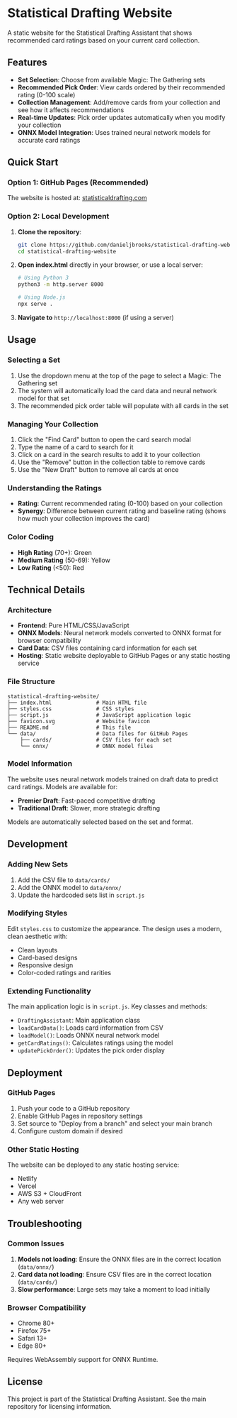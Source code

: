 # Statistical Drafting Website

A static website for the Statistical Drafting Assistant that shows recommended card ratings based on your current card collection.

## Features

- **Set Selection**: Choose from available Magic: The Gathering sets
- **Recommended Pick Order**: View cards ordered by their recommended rating (0-100 scale)
- **Collection Management**: Add/remove cards from your collection and see how it affects recommendations
- **Real-time Updates**: Pick order updates automatically when you modify your collection
- **ONNX Model Integration**: Uses trained neural network models for accurate card ratings

## Quick Start

### Option 1: GitHub Pages (Recommended)
The website is hosted at: [statisticaldrafting.com](https://statisticaldrafting.com)

### Option 2: Local Development
1. **Clone the repository**:
   ```bash
   git clone https://github.com/danieljbrooks/statistical-drafting-website.git
   cd statistical-drafting-website
   ```

2. **Open index.html** directly in your browser, or use a local server:
   ```bash
   # Using Python 3
   python3 -m http.server 8000
   
   # Using Node.js
   npx serve .
   ```

3. **Navigate to** `http://localhost:8000` (if using a server)

## Usage

### Selecting a Set
1. Use the dropdown menu at the top of the page to select a Magic: The Gathering set
2. The system will automatically load the card data and neural network model for that set
3. The recommended pick order table will populate with all cards in the set

### Managing Your Collection
1. Click the "Find Card" button to open the card search modal
2. Type the name of a card to search for it
3. Click on a card in the search results to add it to your collection
4. Use the "Remove" button in the collection table to remove cards
5. Use the "New Draft" button to remove all cards at once

### Understanding the Ratings
- **Rating**: Current recommended rating (0-100) based on your collection
- **Synergy**: Difference between current rating and baseline rating (shows how much your collection improves the card)

### Color Coding
- **High Rating** (70+): Green
- **Medium Rating** (50-69): Yellow  
- **Low Rating** (<50): Red

## Technical Details

### Architecture
- **Frontend**: Pure HTML/CSS/JavaScript
- **ONNX Models**: Neural network models converted to ONNX format for browser compatibility
- **Card Data**: CSV files containing card information for each set
- **Hosting**: Static website deployable to GitHub Pages or any static hosting service

### File Structure
```
statistical-drafting-website/
├── index.html              # Main HTML file
├── styles.css              # CSS styles
├── script.js               # JavaScript application logic
├── favicon.svg             # Website favicon
├── README.md               # This file
└── data/                   # Data files for GitHub Pages
    ├── cards/              # CSV files for each set
    └── onnx/               # ONNX model files
```

### Model Information
The website uses neural network models trained on draft data to predict card ratings. Models are available for:
- **Premier Draft**: Fast-paced competitive drafting
- **Traditional Draft**: Slower, more strategic drafting

Models are automatically selected based on the set and format.

## Development

### Adding New Sets
1. Add the CSV file to `data/cards/`
2. Add the ONNX model to `data/onnx/`
3. Update the hardcoded sets list in `script.js`

### Modifying Styles
Edit `styles.css` to customize the appearance. The design uses a modern, clean aesthetic with:
- Clean layouts
- Card-based designs
- Responsive design
- Color-coded ratings and rarities

### Extending Functionality
The main application logic is in `script.js`. Key classes and methods:
- `DraftingAssistant`: Main application class
- `loadCardData()`: Loads card information from CSV
- `loadModel()`: Loads ONNX neural network model
- `getCardRatings()`: Calculates ratings using the model
- `updatePickOrder()`: Updates the pick order display

## Deployment

### GitHub Pages
1. Push your code to a GitHub repository
2. Enable GitHub Pages in repository settings
3. Set source to "Deploy from a branch" and select your main branch
4. Configure custom domain if desired

### Other Static Hosting
The website can be deployed to any static hosting service:
- Netlify
- Vercel
- AWS S3 + CloudFront
- Any web server

## Troubleshooting

### Common Issues
1. **Models not loading**: Ensure the ONNX files are in the correct location (`data/onnx/`)
2. **Card data not loading**: Ensure CSV files are in the correct location (`data/cards/`)
3. **Slow performance**: Large sets may take a moment to load initially

### Browser Compatibility
- Chrome 80+
- Firefox 75+
- Safari 13+
- Edge 80+

Requires WebAssembly support for ONNX Runtime.

## License

This project is part of the Statistical Drafting Assistant. See the main repository for licensing information.
